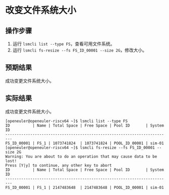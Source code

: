 # 改变文件系统大小

## 操作步骤

1. 运行 `lsmcli list --type FS`，查看可用文件系统。
2. 运行 `lsmcli fs-resize --fs FS_ID_00001 --size 2G`，修改大小。

## 预期结果

成功变更文件系统大小。

## 实际结果

成功变更文件系统大小。

```log
[openeuler@openeuler-riscv64 ~]$ lsmcli list --type FS
ID          | Name | Total Space | Free Space | Pool ID       | System ID
-------------------------------------------------------------------------
FS_ID_00001 | FS_1 | 1073741824  | 1073741824 | POOL_ID_00001 | sim-01   
[openeuler@openeuler-riscv64 ~]$ lsmcli fs-resize --fs FS_ID_00001 --size 2G
Warning: You are about to do an operation that may cause data to be lost!
Press [Y|y] to continue, any other key to abort
ID          | Name | Total Space | Free Space | Pool ID       | System ID
-------------------------------------------------------------------------
FS_ID_00001 | FS_1 | 2147483648  | 2147483648 | POOL_ID_00001 | sim-01 
```